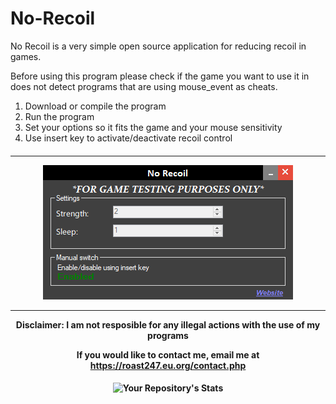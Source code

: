 # No-Recoil

No Recoil is a very simple open source application for reducing recoil in games.

Before using this program please check if the game you want to use it in does not detect programs that are using mouse_event as cheats.

1. Download or compile the program
2. Run the program
3. Set your options so it fits the game and your mouse sensitivity
4. Use insert key to activate/deactivate recoil control
<h4 align="center">
  <hr>
<img src="https://raw.githubusercontent.com/roast247/No-Recoil/main/norecoil.PNG">
<hr>
Disclaimer: I am not resposible for any illegal actions with the use of my programs

  If you would like to contact me, email me at https://roast247.eu.org/contact.php
</h4>

<h4 align="center">

  
  ![Your Repository's Stats](https://github-readme-stats.vercel.app/api?username=roast247&show_icons=true)


</h4>
